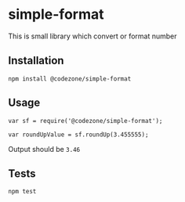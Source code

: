 # simple-format
This is small library which convert or format number

## Installation

  `npm install @codezone/simple-format`

## Usage

    var sf = require('@codezone/simple-format');

    var roundUpValue = sf.roundUp(3.455555);
  
  Output should be `3.46`

## Tests

  `npm test`
